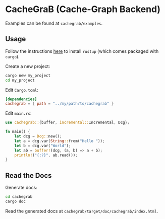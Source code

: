 # CacheGraB (Cache-Graph Backend)

Examples can be found at `cachegrab/examples`.

## Usage

Follow the instructions [here](https://www.rust-lang.org/tools/install) to install `rustup` (which comes packaged with `cargo`).

Create a new project:

```bash
cargo new my_project
cd my_project
```

Edit `Cargo.toml`:

```toml
[dependencies]
cachegrab = { path = "../my/path/to/cachegrab" }
```

Edit `main.rs`:

```rust
use cachegrab::{buffer, incremental::Incremental, Dcg};

fn main() {
	let dcg = Dcg::new();
	let a = dcg.var(String::from("Hello "));
	let b = dcg.var("World");
	let ab = buffer!(dcg, (a, b) => a + b);
	println!("{:?}", ab.read());
}
```

## Read the Docs

Generate docs:

```bash
cd cachegrab
cargo doc
```

Read the generated docs at `cachegrab/target/doc/cachegrab/index.html`.
